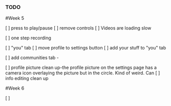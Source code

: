 ### TODO

#Week 5

[ ] press to play/pause
[ ] remove controls
[ ] Videos are loading slow

[ ] one step recording

[ ] "you" tab
[ ] move profile to settings button
[ ] add your stuff to "you" tab

[ ] add communities tab - 

[ ] profile picture clean up-the profile picture on the settings page has a camera icon overlaying the picture but in the circle. Kind of weird. Can 
[ ] info editing clean up








#Week 6

[ ] 